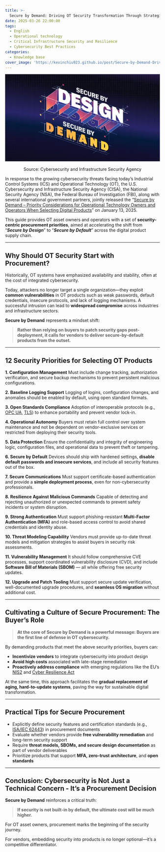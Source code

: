 ```yaml
---
title: >-
  Secure by Demand: Driving OT Security Transformation Through Strategic Procurement
date: 2025-03-26 22:00:00
tags:
  - English
  - Operational technology
  - Critical Infrastructure Security and Resilience
  - Cybersecurity Best Practices
categories:
  - Knowledge base
cover_image: 'https://kevinchiu923.github.io/post/Secure-by-Demand-Driving-OT-Security-Transformation-Through-Strategic-Procurement/cover_img.jpeg'
---
```


![](Secure-by-Demand-Driving-OT-Security-Transformation-Through-Strategic-Procurement/cover_img.jpeg)
<center>Source: Cybersecurity and Infrastructure Security Agency </center>

In response to the growing cybersecurity threats facing today’s Industrial Control Systems (ICS) and Operational Technology (OT), the U.S. Cybersecurity and Infrastructure Security Agency (CISA), the National Security Agency (NSA), the Federal Bureau of Investigation (FBI), along with several international government partners, jointly released the “[Secure by Demand – Priority Considerations for Operational Technology Owners and Operators When Selecting Digital Products](https://www.cisa.gov/resources-tools/resources/secure-demand-priority-considerations-operational-technology-owners-and-operators-when-selecting)” on January 13, 2025.

This guide provides OT asset owners and operators with a set of **security-centric procurement priorities**, aimed at accelerating the shift from “***Secure by Design***” to “***Secure by Default***” across the digital product supply chain.

---

## Why Should OT Security Start with Procurement?
Historically, OT systems have emphasized availability and stability, often at the cost of integrated cybersecurity.

Today, attackers no longer target a single organization—they exploit **common vulnerabilities** in OT products such as weak passwords, default credentials, insecure protocols, and lack of logging mechanisms. A successful intrusion can lead to **widespread compromise** across industries and infrastructure sectors.

**Secure by Demand** represents a mindset shift:

> **Rather than relying on buyers to patch security gaps post-deployment, it calls for vendors to deliver secure-by-default products from the outset.**

---

## 12 Security Priorities for Selecting OT Products
**1. Configuration Management**
Must include change tracking, authorization verification, and secure backup mechanisms to prevent persistent malicious configurations.

**2. Baseline Logging Support**
Logging of logins, configuration changes, and anomalies should be enabled by default, using open standard formats.

**3. Open Standards Compliance**
Adoption of interoperable protocols (e.g., [OPC UA](https://en.wikipedia.org/wiki/OPC_Unified_Architecture), [TLS](https://en.wikipedia.org/wiki/Transport_Layer_Security)) to enhance portability and prevent vendor lock-in.

**4. Operational Autonomy**
Buyers must retain full control over system maintenance and not be dependent on vendor-exclusive services or restricted from deploying their security tools.

**5. Data Protection**
Ensure the confidentiality and integrity of engineering logic, configuration files, and operational data to prevent theft or tampering.

**6. Secure by Default**
Devices should ship with hardened settings, **disable default passwords and insecure services**, and include all security features out of the box.

**7. Secure Communications**
Must support certificate-based authentication and provide a **simple deployment process**, even for non-cybersecurity professionals.

**8. Resilience Against Malicious Commands**
Capable of detecting and rejecting unauthorized or unexpected commands to prevent safety incidents or system disruption.

**9. Strong Authentication**
Must support phishing-resistant **Multi-Factor Authentication (MFA)** and role-based access control to avoid shared credentials and identity abuse.

**10. Threat Modeling Capability**
Vendors must provide up-to-date threat models and mitigation strategies to assist buyers in security risk assessments.

**11. Vulnerability Management**
It should follow comprehensive CVE processes, support coordinated vulnerability disclosure (CVD), and include **Software Bill of Materials (SBOM)** — all while offering free security updates.

**12. Upgrade and Patch Tooling**
Must support secure update verification, well-documented upgrade procedures, and **seamless OS migration** without additional cost.

---

## Cultivating a Culture of Secure Procurement: The Buyer’s Role
> **At the core of Secure by Demand is a powerful message: Buyers are the first line of defense in OT cybersecurity.**

By demanding products that meet the above security priorities, buyers can:

- **Incentivize vendors** to integrate cybersecurity into product design
- **Avoid high costs** associated with late-stage remediation
- **Proactively address compliance** with emerging regulations like the EU’s [NIS2](https://digital-strategy.ec.europa.eu/en/policies/nis2-directive) and [Cyber Resilience Act](https://digital-strategy.ec.europa.eu/en/policies/cyber-resilience-act)

At the same time, this approach facilitates the **gradual replacement of aging, hard-to-update systems**, paving the way for sustainable digital transformation.

---

## Practical Tips for Secure Procurement
- Explicitly define security features and certification standards (e.g.,[ ISA/IEC 62443](https://www.isa.org/standards-and-publications/isa-standards/isa-iec-62443-series-of-standards)) in procurement documents
- Evaluate whether vendors provide **free vulnerability remediation** and long-term security support
- Require **threat models, SBOMs, and secure design documentation** as part of vendor deliverables
- Prioritize products that support **MFA, zero-trust architecture**, and **open standards**

---

## Conclusion: Cybersecurity is Not Just a Technical Concern - It’s a Procurement Decision
**Secure by Demand** reinforces a critical truth:
>**If security is not built-in by default, the ultimate cost will be much higher.**

For OT asset owners, procurement marks the beginning of the security journey.

For vendors, embedding security into products is no longer optional—it’s a competitive differentiator.